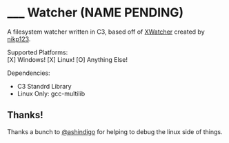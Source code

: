 # ___ Watcher (NAME PENDING)

A filesystem watcher written in C3, based off of [XWatcher](https://github.com/nikp123/x-watcher/tree/main) created by [nikp123](https://github.com/nikp123). 

Supported Platforms:  
[X] Windows!
[X] Linux!
[O] Anything Else!

Dependencies:  
- C3 Standrd Library
- Linux Only: gcc-multilib

## Thanks!

Thanks a bunch to [@ashindigo](https://github.com/ashindigo) for helping to debug the linux side of things.